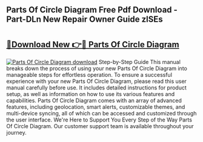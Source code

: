 ## Parts Of Circle Diagram Free Pdf Download - Part-DLn New Repair Owner Guide zlSEs

# <h2><a href="http://dfs5pck.blite.top/?on=Parts+Of+Circle+Diagram">🔗Download New 👉🔴 Parts Of Circle Diagram</a></h2>

[![Parts Of Circle Diagram download](https://i.imgur.com/lujVjoI.png)](http://dfs5pck.blite.top/?on=Parts+Of+Circle+Diagram)
Step-by-Step Guide This manual breaks down the process of using your new Parts Of Circle Diagram into manageable steps for effortless operation. To ensure a successful experience with your new Parts Of Circle Diagram, please read this user manual carefully before use. It includes detailed instructions for product setup, as well as information on how to use its various features and capabilities. Parts Of Circle Diagram comes with an array of advanced features, including geolocation, smart alerts, customizable themes, and multi-device syncing, all of which can be accessed and customized through the user interface. We're Here to Support You Every Step of the Way Parts Of Circle Diagram. Our customer support team is available throughout your journey.
